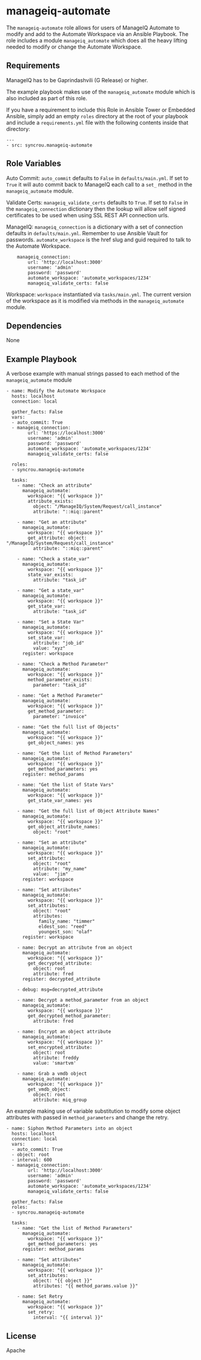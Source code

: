 manageiq-automate
=========

The `manageiq-automate` role allows for users of ManageIQ Automate to modify and add to the Automate Workspace via an Ansible Playbook.
The role includes a module `manageiq_automate` which does all the heavy lifting needed to modify or change the Automate Workspace.

Requirements
------------

ManageIQ has to be Gaprindashvili (G Release) or higher.

The example playbook makes use of the `manageiq_automate` module which is also included as part of this role.

If you have a requirement to include this Role in Ansible Tower or Embedded Ansible, simply add an empty `roles`
directory at the root of your playbook and include a `requirements.yml` file with the following contents inside
that directory:

```
---
- src: syncrou.manageiq-automate
```

Role Variables
--------------

Auto Commit:
    `auto_commit` defaults to `False` in `defaults/main.yml`.
    If set to `True` it will auto commit back to ManageIQ each
    call to a `set_` method in the `manageiq_automate` module.

Validate Certs:
    `manageiq_validate_certs` defaults to `True`.
    If set to `False` in the `manageiq_connection` dictionary
    then the lookup will allow self signed certificates
    to be used when using SSL REST API connection urls.

ManageIQ:
    `manageiq_connection` is a dictionary with a set of connection defaults in `defaults/main.yml`.
    Remember to use Ansible Vault for passwords.
    `automate_workspace` is the href slug and guid required to talk to the Automate Workspace.

```
    manageiq_connection:
        url: 'http://localhost:3000'
        username: 'admin'
        password: 'password'
        automate_workspace: 'automate_workspaces/1234'
        manageiq_validate_certs: false
```

Workspace:
    `workspace` instantiated via `tasks/main.yml`.
    The current version of the workspace as it is modified via methods
    in the `manageiq_automate` module.

Dependencies
------------

None

Example Playbook
----------------

A verbose example with manual strings passed to each method of the
`manageiq_automate` module

```
- name: Modify the Automate Workspace
  hosts: localhost
  connection: local

  gather_facts: False
  vars:
  - auto_commit: True
  - manageiq_connection:
        url: 'https://localhost:3000'
        username: 'admin'
        password: 'password'
        automate_workspace: 'automate_workspaces/1234'
        manageiq_validate_certs: false

  roles:
  - syncrou.manageiq-automate

  tasks:
    - name: "Check an attribute"
      manageiq_automate:
        workspace: "{{ workspace }}"
        attribute_exists:
          object: "/ManageIQ/System/Request/call_instance"
          attribute: "::miq::parent"

    - name: "Get an attribute"
      manageiq_automate:
        workspace: "{{ workspace }}"
        get_attribute: object: "/ManageIQ/System/Request/call_instance"
          attribute: "::miq::parent"

    - name: "Check a state_var"
      manageiq_automate:
        workspace: "{{ workspace }}"
        state_var_exists:
          attribute: "task_id"

    - name: "Get a state_var"
      manageiq_automate:
        workspace: "{{ workspace }}"
        get_state_var:
          attribute: "task_id"

    - name: "Set a State Var"
      manageiq_automate:
        workspace: "{{ workspace }}"
        set_state_var:
          attribute: "job_id"
          value: "xyz"
      register: workspace

    - name: "Check a Method Parameter"
      manageiq_automate:
        workspace: "{{ workspace }}"
        method_parameter_exists:
          parameter: "task_id"

    - name: "Get a Method Parameter"
      manageiq_automate:
        workspace: "{{ workspace }}"
        get_method_parameter:
          parameter: "invoice"

    - name: "Get the full list of Objects"
      manageiq_automate:
        workspace: "{{ workspace }}"
        get_object_names: yes

    - name: "Get the list of Method Parameters"
      manageiq_automate:
        workspace: "{{ workspace }}"
        get_method_parameters: yes
      register: method_params

    - name: "Get the list of State Vars"
      manageiq_automate:
        workspace: "{{ workspace }}"
        get_state_var_names: yes

    - name: "Get the full list of Object Attribute Names"
      manageiq_automate:
        workspace: "{{ workspace }}"
        get_object_attribute_names:
          object: "root"

    - name: "Set an attribute"
      manageiq_automate:
        workspace: "{{ workspace }}"
        set_attribute:
          object: "root"
          attribute: "my_name"
          value:  "jim"
      register: workspace

    - name: "Set attributes"
      manageiq_automate:
        workspace: "{{ workspace }}"
        set_attributes:
          object: "root"
          attributes:
            family_name: "timmer"
            eldest_son: "reed"
            youngest_son: "olaf"
      register: workspace

    - name: Decrypt an attribute from an object
      manageiq_automate:
        workspace: "{{ workspace }}"
        get_decrypted_attribute:
          object: root
          attribute: fred
      register: decrypted_attribute

    - debug: msg=decrypted_attribute

    - name: Decrypt a method_parameter from an object
      manageiq_automate:
        workspace: "{{ workspace }}"
        get_decrypted_method_parameter:
          attribute: fred

    - name: Encrypt an object attribute
      manageiq_automate:
        workspace: "{{ workspace }}"
        set_encrypted_attribute:
          object: root
          attribute: freddy
          value: 'smartvm'

    - name: Grab a vmdb object
      manageiq_automate:
        workspace: "{{ workspace }}"
        get_vmdb_object:
          object: root
          attribute: miq_group

```

An example making use of variable substitution to modify some object
attributes with passed in `method_parameters` and change the retry.

```
- name: Siphon Method Parameters into an object
  hosts: localhost
  connection: local
  vars:
  - auto_commit: True
  - object: root
  - interval: 600
  - manageiq_connection:
        url: 'http://localhost:3000'
        username: 'admin'
        password: 'password'
        automate_workspace: 'automate_workspaces/1234'
        manageiq_validate_certs: false

  gather_facts: False
  roles:
  - syncrou.manageiq-automate

  tasks:
    - name: "Get the list of Method Parameters"
      manageiq_automate:
        workspace: "{{ workspace }}"
        get_method_parameters: yes
      register: method_params

    - name: "Set attributes"
      manageiq_automate:
        workspace: "{{ workspace }}"
        set_attributes:
          object: "{{ object }}"
          attributes: "{{ method_params.value }}"

    - name: Set Retry
      manageiq_automate:
        workspace: "{{ workspace }}"
        set_retry:
          interval: "{{ interval }}"
```

License
-------

Apache
